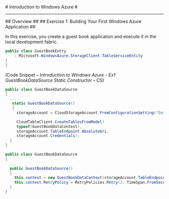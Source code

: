 ﻿<a name="Title" />
# Introduction to Windows Azure #

---
<a name="Overview" />
## Overview ##

<a name="Exercise1" />
## Exercise 1: Building Your First Windows Azure Application ##

In this exercise, you create a guest book application and execute it in the local development fabric.

<!-- mark:2 -->
````C#
public class GuestBookEntry
	: Microsoft.WindowsAzure.StorageClient.TableServiceEntity
{
}
````


(Code Snippet – _Introduction to Windows Azure - Ex1 GuestBookDataSource Static Constructor_ – CS)

<!-- mark:4-12 -->
````C#
public class GuestBookDataSource
{
  ...
   static GuestBookDataSource()
   {
	 storageAccount = CloudStorageAccount.FromConfigurationSetting("DataConnectionString");

	 CloudTableClient.CreateTablesFromModel(
	 typeof(GuestBookDataContext),
	 storageAccount.TableEndpoint.AbsoluteUri,
	 storageAccount.Credentials);
  }
}
````

<!-- mark:4-8 -->
```` C#
public class GuestBookDataSource
{
  ...
  public GuestBookDataSource()
  {
    this.context = new GuestBookDataContext(storageAccount.TableEndpoint.AbsoluteUri, storageAccount.Credentials);
    this.context.RetryPolicy = RetryPolicies.Retry(3, TimeSpan.FromSeconds(1));
  }
}
````
